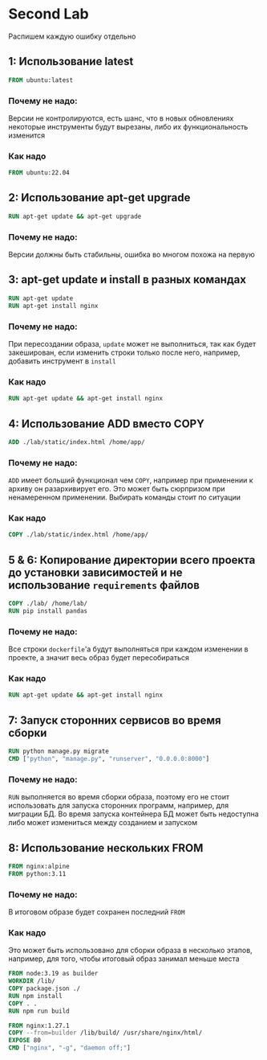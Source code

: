 # Second Lab

Распишем каждую ошибку отдельно

## 1: Использование latest
```dockerfile
FROM ubuntu:latest
```
### Почему не надо:
Версии не контролируются, есть шанс, что в новых обновлениях некоторые инструменты будут вырезаны, либо их функциональность изменится
### Как надо
```dockerfile
FROM ubuntu:22.04
```

## 2: Использование apt-get upgrade
```dockerfile
RUN apt-get update && apt-get upgrade
```
### Почему не надо:
Версии должны быть стабильны, ошибка во многом похожа на первую


## 3: apt-get update и install в разных командах
```dockerfile
RUN apt-get update
RUN apt-get install nginx
```

### Почему не надо:
При пересоздании образа, `update` может не выполниться, так как будет закеширован, если изменить строки только после него, например, добавить инструмент в `install`

### Как надо
```dockerfile
RUN apt-get update && apt-get install nginx
```


## 4: Использование ADD вместо COPY
```dockerfile
ADD ./lab/static/index.html /home/app/
```

### Почему не надо:
`ADD` имеет больший функционал чем `COPY`, например при применении к архиву он разархивирует его. Это может быть сюрпризом при ненамеренном применении.
Выбирать команды стоит по ситуации

### Как надо
```dockerfile
COPY ./lab/static/index.html /home/app/
```


## 5 & 6: Копирование директории всего проекта до установки зависимостей и не использование `requirements` файлов
```dockerfile
COPY ./lab/ /home/lab/
RUN pip install pandas
```

### Почему не надо:
Все строки `dockerfile`'a будут выполняться при каждом изменении в проекте, а значит весь образ будет пересобираться 

### Как надо
```dockerfile
RUN apt-get update && apt-get install nginx
```


## 7: Запуск сторонних сервисов во время сборки
```dockerfile
RUN python manage.py migrate
CMD ["python", "manage.py", "runserver", "0.0.0.0:8000"]
```

### Почему не надо:
`RUN` выполняется во время сборки образа, поэтому его не стоит использовать для запуска сторонних программ, например, для миграции БД. Во время запуска контейнера БД может быть недоступна либо может измениться между созданием и запуском


## 8: Использование нескольких FROM
```dockerfile
FROM nginx:alpine
FROM python:3.11
```

### Почему не надо:
В итоговом образе будет сохранен последний `FROM`
### Как надо
Это может быть использовано для сборки образа в несколько этапов, например, для того, чтобы итоговый образ занимал меньше места

```dockerfile
FROM node:3.19 as builder
WORKDIR /lib/
COPY package.json ./
RUN npm install
COPY . .
RUN npm run build

FROM nginx:1.27.1
COPY --from=builder /lib/build/ /usr/share/nginx/html/
EXPOSE 80
CMD ["nginx", "-g", "daemon off;"]
```
